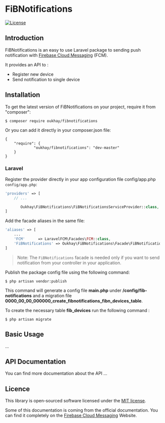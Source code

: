 # FiBNotifications

[![License](https://poser.pugx.org/brozot/laravel-fcm/license)](https://packagist.org/packages/brozot/laravel-fcm)

## Introduction

FiBNotifications is an easy to use Laravel package to sending push notification with [Firebase Cloud Messaging](https://firebase.google.com/docs/cloud-messaging/) (FCM).

It provides an API to :

- Register new device
- Send notification to single device



## Installation

To get the latest version of FiBNotifications on your project, require it from "composer":


	$ composer require oukhay/fibnotifications


Or you can add it directly in your composer.json file:


	{
    	"require": {
        	     "oukhay/fibnotifications": "dev-master"
    	}
	}


### Laravel

Register the provider directly in your app configuration file config/app.php `config/app.php`:

```php
'providers' => [
	// ...

	   Oukhay\FiBNotifications\FiBNotificationsServiceProvider::class,
]
```

Add the facade aliases in the same file:

```php
'aliases' => [
	...
	'FCM'      => LaravelFCM\Facades\FCM::class,
	'FiBNotifications' => Oukhay\FiBNotifications\Facade\FiBNotification::class
]
```


> Note: The `FiBNotifications` facade is needed only if you want to send notification from your controller in your application.

Publish the package config file using the following command:


	$ php artisan vendor:publish
	
This command will generate a config file **main.php** under **/config/fib-notifications** and a migration file **0000_00_00_000000_create_fibnotifications_fibn_devices_table**.

To create the necessary table **fib_devices** run the following command :

    $ php artisan migrate
    
    
## Basic Usage

...



## API Documentation

You can find more documentation about the API ...


## Licence

This library is open-sourced software licensed under the [MIT license](http://opensource.org/licenses/MIT).

Some of this documentation is coming from the official documentation. You can find it completely on the [Firebase Cloud Messaging](https://firebase.google.com/docs/cloud-messaging/) Website.